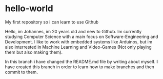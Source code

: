 # hello-world
My first repository so i can learn to use Github

Hello, im Johannes, im 20 years old and new to Github.
Im currently studying Computer Science with a main focus on Software-Engineering and Development.
I like to work with embedded systems like Arduinos, but im also interrested in Machine Learning and Video-Games (Not only playing them but also making them).

In this branch i have changed the README.md file by writing about myself.
I have created this branch in order to learn how to make branches and then commit to them.
